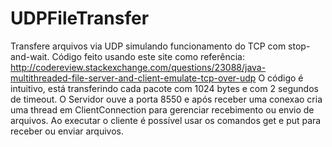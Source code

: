 # UDPFileTransfer
Transfere arquivos via UDP simulando funcionamento do TCP com stop-and-wait. 
Código feito usando este site como referência: http://codereview.stackexchange.com/questions/23088/java-multithreaded-file-server-and-client-emulate-tcp-over-udp
O código é intuitivo, está transferindo cada pacote com 1024 bytes e com 2 segundos de timeout.
O Servidor ouve a porta 8550 e após receber uma conexao cria uma thread em ClientConnection para gerenciar recebimento ou envio de arquivos.
Ao executar o cliente é possível usar os comandos get e put para receber ou enviar arquivos.
